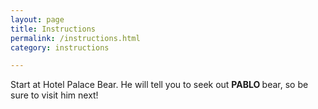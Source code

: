 ```yaml
---
layout: page
title: Instructions
permalink: /instructions.html
category: instructions

---
```

<div class="centerhorizontal">
Start at Hotel Palace Bear. He will tell you to seek out <b>PABLO </b> bear, so be sure to visit him next!
</div>